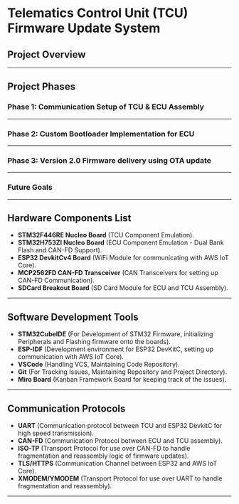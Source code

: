 # Telematics Control Unit (TCU) Firmware Update System

## Project Overview

---

## Project Phases

### **Phase 1: Communication Setup of TCU & ECU Assembly**

---

### **Phase 2: Custom Bootloader Implementation for ECU**

---

### **Phase 3: Version 2.0 Firmware delivery using OTA update**

---

### Future Goals

---

## Hardware Components List
- **STM32F446RE Nucleo Board** (TCU Component Emulation).
- **STM32H753ZI Nucleo Board** (ECU Component Emulation - Dual Bank Flash and CAN-FD Support).
- **ESP32 DevkitCv4 Board** (WiFi Module for communicating with AWS IoT Core).
- **MCP2562FD CAN-FD Transceiver** (CAN Transceivers for setting up CAN-FD Communication).
- **SDCard Breakout Board** (SD Card Module for ECU and TCU Assembly).
---

## Software Development Tools
- **STM32CubeIDE** (For Development of STM32 Firmware, initializing Peripherals and Flashing firmware onto the boards).
- **ESP-IDF** (Development environment for ESP32 DevKitC, setting up communication with AWS IoT Core).
- **VSCode** (Handling VCS, Maintaining Code Repository).
- **Git** (For Tracking Issues, Maintaining Repository and Project Directory).
- **Miro Board** (Kanban Framework Board for keeping track of the issues).
---

## Communication Protocols 
- **UART** (Communication protocol between TCU and ESP32 DevkitC for high speed transmission).
- **CAN-FD** (Communication Protocol between ECU and TCU assembly).
- **ISO-TP** (Transport Protocol for use over CAN-FD to handle fragmentation and reassembly logic of firmware updates).
- **TLS/HTTPS** (Communication Channel between ESP32 and AWS IoT Core).
- **XMODEM/YMODEM** (Transport Protocol for use over UART to handle fragmentation and reassembly).
---
